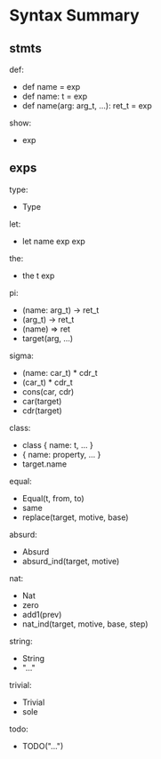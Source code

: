 # Syntax Summary

## stmts

def:
- def name = exp
- def name: t = exp
- def name(arg: arg_t, ...): ret_t = exp

show:
- exp

## exps

type:
- Type

let:
- let name exp exp

the:
- the t exp

pi:
- (name: arg_t) -> ret_t
- (arg_t) -> ret_t
- (name) => ret
- target(arg, ...)

sigma:
- (name: car_t) * cdr_t
- (car_t) * cdr_t
- cons(car, cdr)
- car(target)
- cdr(target)

class:
- class { name: t, ... }
- { name: property, ... }
- target.name

equal:
- Equal(t, from, to)
- same
- replace(target, motive, base)

absurd:
- Absurd
- absurd_ind(target, motive)

nat:
- Nat
- zero
- add1(prev)
- nat_ind(target, motive, base, step)

string:
- String
- "..."

trivial:
- Trivial
- sole

todo:
- TODO("...")

